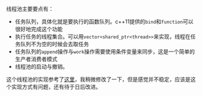 线程池主要要点有：
- 任务队列，具体化就是要执行的函数队列。c++11提供的`bind`和`function`可以很好地完成这个功能
- 执行任务的线程集合。可以用`vector<shared_ptr<thread>>`来实现，线程在任务队列不为空的时候会去取任务
- 任务队列的`append`操作与`work`操作需要使用条件变量来同步，这是一个简单的生产者消费者模式
- 线程池的启动与撤销。


这个线程池的实现参考了[这里](http://blog.csdn.net/shreck66/article/details/50412986)，我稍微修改了一下，但是感觉并不稳定，应该是这个实现方式有问题，还有待于日后改进。

